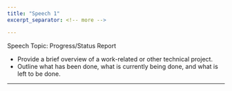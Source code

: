 ```yaml
---
title: "Speech 1"
excerpt_separator: <!-- more -->

---
```


 Speech Topic: Progress/Status Report
- Provide a brief overview of a work-related or other technical project. 
- Outline what has been done, what is currently being done, and what is left to be done.

<!-- more -->

---

